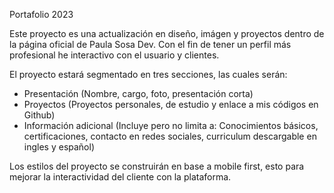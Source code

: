 Portafolio 2023

Este proyecto es una actualización en diseño, imágen y proyectos dentro de la página oficial de Paula Sosa Dev. Con el fin de tener un perfil más profesional he interactivo con el usuario y clientes.

El proyecto estará segmentado en tres secciones, las cuales serán:
- Presentación (Nombre, cargo, foto, presentación corta)
- Proyectos (Proyectos personales, de estudio y enlace a mis códigos en Github)
- Información adicional (Incluye pero no limita a: Conocimientos básicos, certificaciones, contacto en redes sociales, curriculum descargable en ingles y español)

Los estilos del proyecto se construirán en base a mobile first, esto para mejorar la interactividad del cliente con la plataforma.